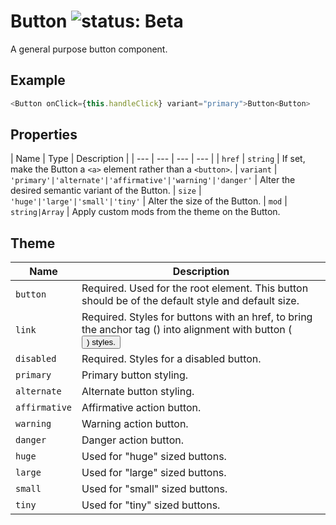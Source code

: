 # Button ![status: Beta](https://img.shields.io/badge/status-beta-yellow.svg)

A general purpose button component.

## Example

```javascript
<Button onClick={this.handleClick} variant="primary">Button<Button>
```
## Properties

| Name | Type | Description |
| --- | --- | --- | --- |
| `href` | `string` | If set, make the Button a `<a>` element rather than a `<button>`.
| `variant` | `'primary'|'alternate'|'affirmative'|'warning'|'danger'` | Alter the desired semantic variant of the Button.
| `size` | `'huge'|'large'|'small'|'tiny'` | Alter the size of the Button.
| `mod` | <code>string&#124;Array<string></code> | Apply custom mods from the theme on the Button.

## Theme

| Name | Description |
| ---  | ----------- |
| `button` | Required. Used for the root element. This button should be of the default style and default size. |
| `link` | Required. Styles for buttons with an href, to bring the anchor tag (<a>) into alignment with button (<button>) styles. |
| `disabled` | Required. Styles for a disabled button. |
| `primary` | Primary button styling. |
| `alternate` | Alternate button styling. |
| `affirmative` | Affirmative action button. |
| `warning` | Warning action button. |
| `danger` | Danger action button. |
| `huge` | Used for "huge" sized buttons. |
| `large` | Used for "large" sized buttons. |
| `small` | Used for "small" sized buttons. |
| `tiny` | Used for "tiny" sized buttons. |
